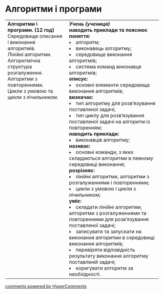 <div id="hypercomments_widget" class="js-hypercomments-widget invisible"></div>

# Алгоритми і програми

<table>
  <tr>
    <td width="40%" style="vertical-align:top !important;">
<b>Алгоритми і програми. (12 год)</b><br>
Середовище описання і виконання алгоритмів.<br>
Лінійні алгоритми.<br>
Алгоритмічна структура розгалуження. <br>
Алгоритми з повтореннями. <br>
Цикли з умовою та цикли з лічильником.
</td>
    <td width="60%" style="vertical-align:top !important;">
<i><b>Учень (учениця)</b></i><br>
<b>наводить приклади та пояснює поняття:</b>
<li>алгоритм;</li>
<li>виконавець алгоритму;</li>
<li>середовище виконання алгоритмів;</li>
<li>система команд виконавця алгоритмів;</li>
<b>описує:</b>
<li>основні елементи середовища виконання алгоритмів;</li>
<b>визначає:</b>
<li>тип алгоритму для розв’язування поставленої задачі;</li>
<li>тип циклу для розв’язування поставленої задачі на алгоритм із повторенням;</li>
<b>наводить приклади:</b>
<li>виконавців алгоритму;</li>
<b>називає:</b>
<li>основні команди, з яких складаються алгоритми в певному середовищі виконання;</li>
<b>розрізняє: </b>
<li>лінійні алгоритми, алгоритми з розгалуженнями і повтореннями;</li>
<li>цикли з умовою і цикли з лічильником;</li>
<b>уміє:</b>
<li>складати лінійні алгоритми, алгоритми з розгалуженнями та повтореннями для розв’язування поставленої задачі;</li>
<li>записувати та запускати на виконання алгоритми в середовищі виконання алгоритмів;</li>
<li>перевіряти відповідність результату виконання алгоритму поставленій задачі;</li>
<li>коригувати алгоритм за необхідності.</li>
  </td>
</table>

<div class="js-hypercomments-container">
<a href="http://hypercomments.com" class="hc-link" title="comments widget">comments powered by HyperComments</a>
</div>